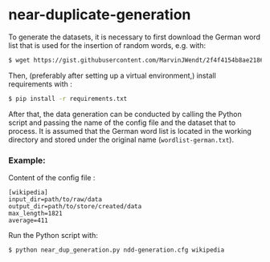 # near-duplicate-generation
To generate the datasets, it is necessary to first download the German word list that is used for the insertion of random words, e.g. with:
```sh
$ wget https://gist.githubusercontent.com/MarvinJWendt/2f4f4154b8ae218600eb091a5706b5f4/raw/36b70dd6be330aa61cd4d4cdfda6234dcb0b8784/wordlist-german.txt

```
Then, (preferably after setting up a virtual environment,) install requirements with :
```sh
$ pip install -r requirements.txt
```

After that, the data generation can be conducted by calling the Python script and passing the name of the config file and the dataset that to process.
It is assumed that the German word list is located in the working directory and stored under the original name (`wordlist-german.txt`).

### Example:
Content of the config file :
```
[wikipedia]
input_dir=path/to/raw/data
output_dir=path/to/store/created/data
max_length=1821
average=411
```
Run the Python script with:
```sh
$ python near_dup_generation.py ndd-generation.cfg wikipedia
```
